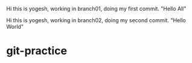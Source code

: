 Hi this is yogesh, working in branch01, doing my first commit.
"Hello All"

Hi this is yogesh, working in branch02, doing my second commit.
"Hello World"
# git-practice
